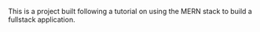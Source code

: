 This is a project built following a tutorial on using the MERN stack to build a fullstack application.
